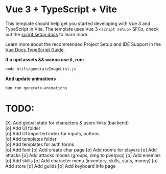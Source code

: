 # Vue 3 + TypeScript + Vite

This template should help get you started developing with Vue 3 and TypeScript in Vite. The template uses Vue 3 `<script setup>` SFCs, check out the [script setup docs](https://v3.vuejs.org/api/sfc-script-setup.html#sfc-script-setup) to learn more.

Learn more about the recommended Project Setup and IDE Support in the [Vue Docs TypeScript Guide](https://vuejs.org/guide/typescript/overview.html#project-setup).


**If u upd assets && wanna use it, run:**
```sh
node utils/generateImageList.js
```
**And update animations**
```sh
bun run generate-animations 
```

# TODO:
[X] Add global state for characters & users links (backend)  
[o] Add UI folder  
[o] Add UI imported index for inputs, buttons  
[o] Add templates folder  
[o] Add templates for auth forms  
[o] Add font
[o] Add create char page
[o] Add rooms for players
[o] Add attacks
[o] Add attacks modes (groups, dmg to pve/pvp)
[o] Add enemies
[o] Add skills
[o] Add character menu (inventory, skills, stats, money)
[o] Add store
[o] Add guilds
[o] Add keyboard info page

